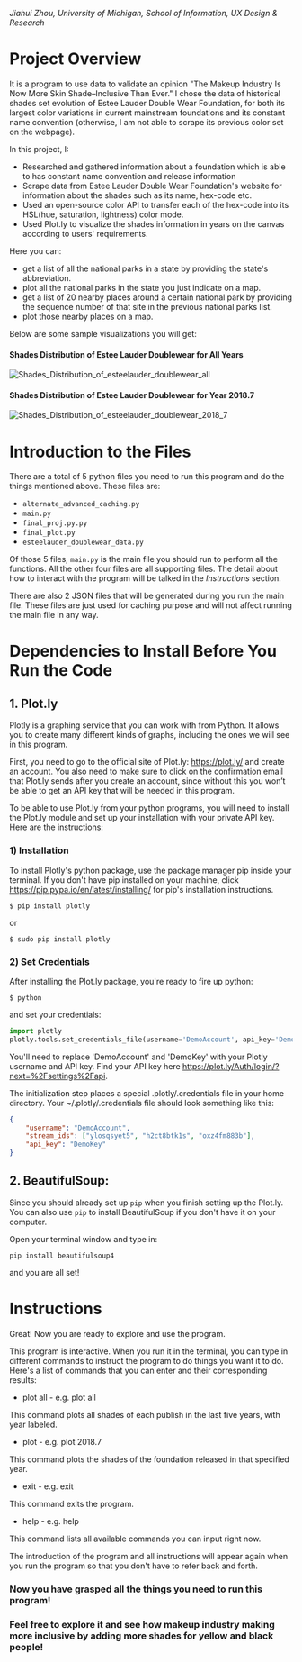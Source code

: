 *Jiahui Zhou, University of Michigan, School of Information, UX Design & Research*

# Project Overview
It is a program to use data to validate an opinion "The Makeup Industry Is Now More Skin Shade–Inclusive Than Ever." I chose 
the data of historical shades set evolution of Estee Lauder Double Wear Foundation, for both its largest color variations in current mainstream foundations and its constant name convention (otherwise, I am not able to scrape its previous color set on the webpage). 

In this project, I:
* Researched and gathered information about a foundation which is able to has constant name convention and release information
* Scrape data from Estee Lauder Double Wear Foundation's website for information about the shades such as its name, hex-code etc.
* Used an open-source color API to transfer each of the hex-code into its HSL(hue, saturation, lightness) color mode.
* Used Plot.ly to visualize the shades information in years on the canvas according to users' requirements.

Here you can:
*  get a list of all the national parks in a state by providing the state's abbreviation.
*  plot all the national parks in the state you just indicate on a map.
*  get a list of 20 nearby places around a certain national park by providing the sequence number of that site in the previous national parks list.
*  plot those nearby places on a map.

Below are some sample visualizations you will get:
#### Shades Distribution of Estee Lauder Doublewear for All Years
![Shades_Distribution_of_esteelauder_doublewear_all](Shades_Distribution_of_esteelauder_doublewear_all.png?raw=true "Shades Distribution of Estee Lauder Doublewear for All Years")
#### Shades Distribution of Estee Lauder Doublewear for Year 2018.7
![Shades_Distribution_of_esteelauder_doublewear_2018_7](Shades_Distribution_of_esteelauder_doublewear_2018_7.png?raw=true "hades Distribution of Estee Lauder Doublewear for Year 2018.7")

# Introduction to the Files
There are a total of 5 python files you need to run this program and do the things mentioned above. These files are:
*  `alternate_advanced_caching.py`
*  `main.py`
*  `final_proj.py.py`
*  `final_plot.py`
*  `esteelauder_doublewear_data.py`

Of those 5 files, `main.py` is the main file you should run to perform all the functions. All the other four files are all supporting files. The detail about how to interact with the program will be talked in the *Instructions* section.

There are also 2 JSON files that will be generated during you run the main file. These files are just used for caching purpose and will not affect running the main file in any way.

# Dependencies to Install Before You Run the Code
## 1. Plot.ly

Plotly is a graphing service that you can work with from Python. It allows you to create many different kinds of graphs, including the ones we will see in this program.

First, you need to go to the official site of Plot.ly: https://plot.ly/ and create an account. You also need to make sure to click on the confirmation email that Plot.ly sends after you create an account, since without this you won’t be able to get an API key that will be needed in this program.

To be able to use Plot.ly from your python programs, you will need to install the Plot.ly module and set up your installation with your private API key. Here are the instructions:

### 1) Installation
To install Plotly's python package, use the package manager pip inside your terminal.
If you don't have pip installed on your machine, click https://pip.pypa.io/en/latest/installing/ for pip's installation instructions.

`$ pip install plotly`

or

`$ sudo pip install plotly`

### 2) Set Credentials
After installing the Plot.ly package, you're ready to fire up python:

`$ python`

and set your credentials:

```python
import plotly
plotly.tools.set_credentials_file(username='DemoAccount', api_key='DemoKey')
```

You'll need to replace 'DemoAccount' and 'DemoKey' with your Plotly username and API key.
Find your API key here https://plot.ly/Auth/login/?next=%2Fsettings%2Fapi.

The initialization step places a special .plotly/.credentials file in your home directory. Your ~/.plotly/.credentials file should look something like this:

```JSON
{
    "username": "DemoAccount",
    "stream_ids": ["ylosqsyet5", "h2ct8btk1s", "oxz4fm883b"],
    "api_key": "DemoKey"
}
```

## 2. BeautifulSoup:

Since you should already set up `pip` when you finish setting up the Plot.ly. You can also use `pip` to install BeautifulSoup if you don't have it on your computer.

Open your terminal window and type in:

`pip install beautifulsoup4`

and you are all set!

# Instructions
Great! Now you are ready to explore and use the program.

This program is interactive. When you run it in the terminal, you can type in different commands to instruct the program to do things you want it to do. Here's a list of commands that you can enter and their corresponding results:

* plot all - e.g. plot all

This command plots all shades of each publish in the last five years, with year labeled.

* plot <Year> - e.g. plot 2018.7

This command plots the shades of the foundation released in that specified year.

* exit - e.g. exit

This command exits the program.

* help - e.g. help

This command lists all available commands you can input right now.

The introduction of the program and all instructions will appear again when you run the program so that you don't have to refer back and forth.



### Now you have grasped all the things you need to run this program! 
### Feel free to explore it and see how makeup industry making more inclusive by adding more shades for yellow and black people!
